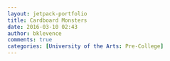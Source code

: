 ```yaml
---
layout: jetpack-portfolio
title: Cardboard Monsters
date: 2016-03-10 02:43
author: bklevence
comments: true
categories: [University of the Arts: Pre-College]
---
```


